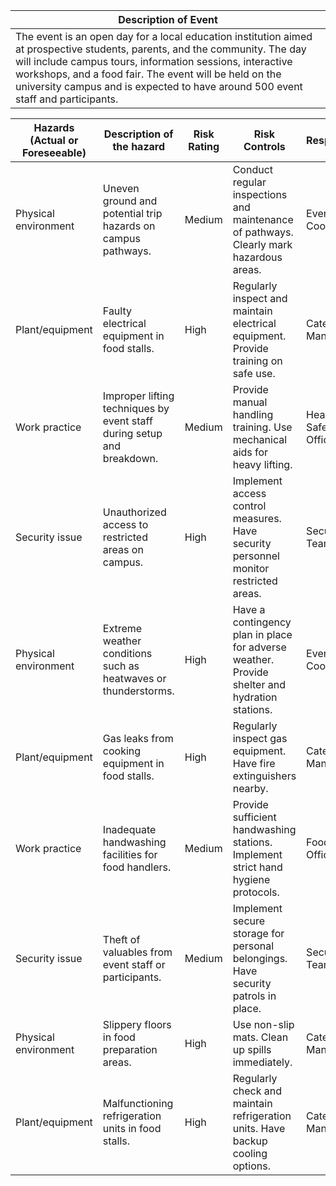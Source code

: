 | Description of Event |
|---------------------------------------------------------------------------------------------------------------------------------------------------------------------------------------------------------------------------------|
| The event is an open day for a local education institution aimed at prospective students, parents, and the community. The day will include campus tours, information sessions, interactive workshops, and a food fair. The event will be held on the university campus and is expected to have around 500 event staff and participants. |

| Hazards (Actual or Foreseeable) | Description of the hazard | Risk Rating | Risk Controls | Responsible |
|---------------------------------|---------------------------|-------------|---------------|-------------|
| Physical environment | Uneven ground and potential trip hazards on campus pathways. | Medium | Conduct regular inspections and maintenance of pathways. Clearly mark hazardous areas. | Event Coordinator |
| Plant/equipment | Faulty electrical equipment in food stalls. | High | Regularly inspect and maintain electrical equipment. Provide training on safe use. | Catering Manager |
| Work practice | Improper lifting techniques by event staff during setup and breakdown. | Medium | Provide manual handling training. Use mechanical aids for heavy lifting. | Health and Safety Officer |
| Security issue | Unauthorized access to restricted areas on campus. | High | Implement access control measures. Have security personnel monitor restricted areas. | Security Team |
| Physical environment | Extreme weather conditions such as heatwaves or thunderstorms. | High | Have a contingency plan in place for adverse weather. Provide shelter and hydration stations. | Event Coordinator |
| Plant/equipment | Gas leaks from cooking equipment in food stalls. | High | Regularly inspect gas equipment. Have fire extinguishers nearby. | Catering Manager |
| Work practice | Inadequate handwashing facilities for food handlers. | Medium | Provide sufficient handwashing stations. Implement strict hand hygiene protocols. | Food Safety Officer |
| Security issue | Theft of valuables from event staff or participants. | Medium | Implement secure storage for personal belongings. Have security patrols in place. | Security Team |
| Physical environment | Slippery floors in food preparation areas. | High | Use non-slip mats. Clean up spills immediately. | Catering Manager |
| Plant/equipment | Malfunctioning refrigeration units in food stalls. | High | Regularly check and maintain refrigeration units. Have backup cooling options. | Catering Manager |